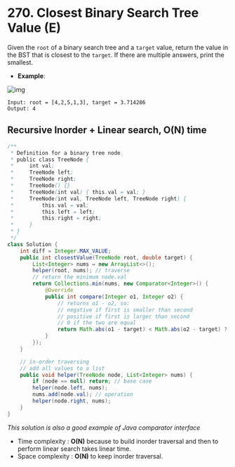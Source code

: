 # 270. Closest Binary Search Tree Value (E)
Given the ``root`` of a binary search tree and a ``target`` value, return the value in the BST that is closest to the ``target``. If there are multiple answers, print the smallest.

- **Example**:

![img](https://assets.leetcode.com/uploads/2021/03/12/closest1-1-tree.jpg)
```
Input: root = [4,2,5,1,3], target = 3.714286
Output: 4
```

## Recursive Inorder + Linear search, O(N) time
```java
/**
 * Definition for a binary tree node.
 * public class TreeNode {
 *     int val;
 *     TreeNode left;
 *     TreeNode right;
 *     TreeNode() {}
 *     TreeNode(int val) { this.val = val; }
 *     TreeNode(int val, TreeNode left, TreeNode right) {
 *         this.val = val;
 *         this.left = left;
 *         this.right = right;
 *     }
 * }
 */
class Solution {
    int diff = Integer.MAX_VALUE;
    public int closestValue(TreeNode root, double target) {
        List<Integer> nums = new ArrayList<>();
        helper(root, nums); // traverse
        // return the minimum node.val
        return Collections.min(nums, new Comparator<Integer>() {
            @Override
            public int compare(Integer o1, Integer o2) {
                // returns o1 - o2, so:
                // negative if first is smaller than second
                // positive if first is larger than second
                // 0 if the two are equal
                return Math.abs(o1 - target) < Math.abs(o2 - target) ? -1 : 1;
            }
        });
    }

    // in-order traversing
    // add all values to a list
    public void helper(TreeNode node, List<Integer> nums) {
        if (node == null) return; // base case
        helper(node.left, nums);
        nums.add(node.val); // operation
        helper(node.right, nums);
    }
}
```
*This solution is also a good example of Java comparator interface*
- Time complexity : **O(N)** because to build inorder traversal and then to perform linear search takes linear time.
- Space complexity : **O(N)** to keep inorder traversal. 
